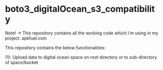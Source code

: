 # boto3_digitalOcean_s3_compatibility
Note! -> This repository contains all the working code which i'm using in my project: apkfuel.com

This repository contains the below functionalities:

(1): Upload data to digital ocean space on root directory or to sub-directory of space/bucket

